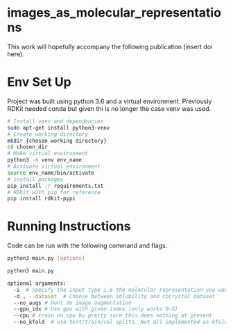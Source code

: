 # images_as_molecular_representations
This work will hopefully accompany the following publication (insert doi here).

# Env Set Up
Project was built using python 3.6 and a virtual environment. Previously RDKit needed conda but given thi is no longer 
the case venv was used. 

```bash
# Install venv and dependencies
sudo apt-get install python3-venv
# Create working directory
mkdir {chosen working directory}
cd chosen_dir
# Make virtual environment
python3 -m venv env_name
# Activate virtual environment
source env_name/bin/activate
# install packages
pip install -r requirements.txt
# RDKit with pip for reference
pip install rdkit-pypi
```

# Running Instructions
Code can be run with the following command and flags. 

```bash
python3 main.py [options]
```
```bash
python3 main.py 

optional arguments:
  -i  # Specify the input type i.e the molecular representation you want
  -d , --dataset  # Choose between solubility and cocrystal dataset
  --no_augs # Dont do image augmentation
  --gpu_idx # Use gpu with given index (only works 0-5)
  --cpu # train on cpu bu pretty sure this does nothing at present
  --no_kfold  # use test/train/val splits. Not all implemented as kfold was main method used. 
```


